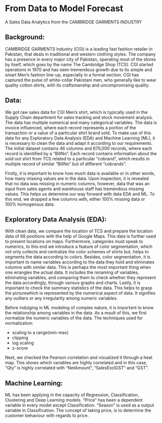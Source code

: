 # From Data to Model Forecast
A Sales Data Analytics from the CAMBRIDGE GARMENTS INDUSTRY


## Background:
CAMBRIDGE GARMENTS Industry (CGI) is a leading fast fashion retailer in Pakistan, that deals in traditional and western clothing styles. The company has a presence in every major city of Pakistan, operating most of the stores by itself, which goes by the name The Cambridge Shop (TCS). CGI started operations in 1970 and has seen tremendous growth due to its simple and smart Men’s fashion line-up, especially in a formal section. CGI has captured the pulse of white-collar Pakistani men, who generally like to wear quality cotton shirts, with its craftsmanship and uncompromising quality. 

## Data:
We got raw sales data for CGI Men’s shirt, which is typically used in the Supply Chain department for sales tracking and stock movement analysis. The data has multiple numerical and many categorical variables. The data is invoice influenced, where each record represents a portion of the transaction or a value of a particular shirt brand sold. To make use of this data for any Exploratory Data Analysis (EDA) and Machine Learning (ML), it is necessary to clean the data and adapt it according to our requirements. The initial dataset contains 46 columns and 670,000 records, where each record is identified by a “BillNo”. Each record contains information about the sold out shirt from TCS related to a particular “cobrand”, which results in multiple record of similar “BillNo” but of different “cobrands”.

Firstly, it is important to know how much data is available or in other words, how many missing values are in the data. Upon inspection, it is revealed that no data was missing in numeric columns, however, data that was an input from sales agents and warehouse staff has tremendous missing values. This helps us determine our way forward with data EDA and ML. To this end, we dropped a few columns with, either 100% missing data or 100% homogenous data. 

## Exploratory Data Analysis (EDA):
With clean data, we compare the location of TCS and prepare the location data of 68 positions with the help of Google Maps.  This data is further used to present locations on maps.
Furthermore, categories must speak to numerics, to this end we introduce a feature of color segmentation, which not only collects and centralize the color schemes of shirts but, helps to segments the data according to colors.
Besides, color segmentation, it is important to name variables according to the data they hold and eliminates columns with similar data. This is perhaps the most important thing when one wrangles the actual data. It includes the renaming of variables, eliminating variables, and comparing them to check whether they represent the data accordingly, through various graphs and charts.
Lastly, it is important to check the summary statistics of the data. This helps to grasp the picturewhich is represented by the numerical aspect of data. It signifies any outliers or any irregularity among numeric variables.


Before indulging in ML modeling of complex nature, it is important to know the relationship among variables in the data. As a result of this, we first normalize the numeric variables of the data. The techniques used for normalization: 
- scaling to a range(min-max)
- clipping
- log scaling
- z-score

Next, we checked the Pearson correlation and visualized it through a heat map.  This shows which variables are highly correlated and in this case, “Qty” is highly correlated with “NetAmount”, “SalesExclGST” and “GST”.

## Machine Learning:
ML has been applying in the capacity of Regression, Classification,  Clustering and Deep Learning models. “Price” has been a dependent variable in every model except Classification. “Season” is used as a output variable in Classification. The concept of taking price, is to determine the customer behaviour with regards to price. 



